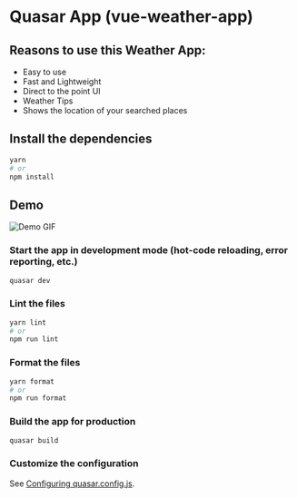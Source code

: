 # Quasar App (vue-weather-app)

## Reasons to use this Weather App:
- Easy to use
- Fast and Lightweight
- Direct to the point UI
- Weather Tips
- Shows the location of your searched places

## Install the dependencies
```bash
yarn
# or
npm install
```

## Demo
![Demo GIF](https://media.giphy.com/media/v1.Y2lkPTc5MGI3NjExOHpweGtyM242bzR6M2RucHVlcG91YzBvZDUweHRvZHpyNmo0MTRnaCZlcD12MV9pbnRlcm5hbF9naWZfYnlfaWQmY3Q9Zw/dqFVagSawGTMWG8VJl/giphy.gif)

### Start the app in development mode (hot-code reloading, error reporting, etc.)
```bash
quasar dev
```


### Lint the files
```bash
yarn lint
# or
npm run lint
```


### Format the files
```bash
yarn format
# or
npm run format
```



### Build the app for production
```bash
quasar build
```

### Customize the configuration
See [Configuring quasar.config.js](https://v2.quasar.dev/quasar-cli-vite/quasar-config-js).